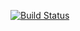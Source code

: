 [![Build Status](https://travis-ci.org/MSantarsiere/progettoforlinux.svg?branch=master)](https://travis-ci.org/MSantarsiere/progettoforlinux)
